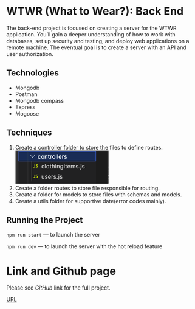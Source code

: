 # WTWR (What to Wear?): Back End

The back-end project is focused on creating a server for the WTWR application. You’ll gain a deeper understanding of how to work with databases, set up security and testing, and deploy web applications on a remote machine. The eventual goal is to create a server with an API and user authorization.

## Technologies

- Mongodb
- Postman
- Mongodb compass
- Express
- Mogoose

## Techniques

1. Create a controller folder to store the files to define routes.
   ![Local Image](./images/controllers.png)
2. Create a folder routes to store file responsible for routing.
3. Create a folder for models to store files with schemas and models.
4. Create a utils folder for supportive date(error codes mainly).

## Running the Project

`npm run start` — to launch the server

`npm run dev` — to launch the server with the hot reload feature

# Link and Github page

Please see _GitHub_ link for the full project.

[URL](https://github.com/AbelCutz/se_project_express)
